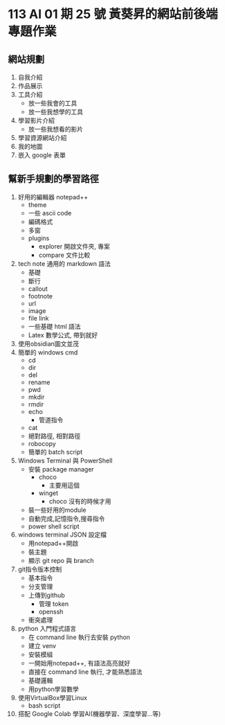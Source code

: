 # 113 AI 01 期 25 號 黃葵昇的網站前後端專題作業

## 網站規劃

1. 自我介紹
2. 作品展示
3. 工具介紹
    - 放一些我會的工具
    - 放一些我想學的工具
4. 學習影片介紹
    - 放一些我想看的影片
5. 學習資源網站介紹
6. 我的地圖
7. 嵌入 google 表單

## 幫新手規劃的學習路徑

1. 好用的編輯器 notepad++
    - theme
    - 一些 ascii code
    - 編碼格式
    - 多窗
    - plugins
        - explorer 開啟文件夾, 專案
        - compare 文件比較
2. tech note 通用的 markdown 語法
    - 基礎
    - 斷行
    - callout
    - footnote
    - url
    - image
    - file link
    - 一些基礎 html 語法
    - Latex 數學公式, 帶到就好
3. 使用obsidian圖文並茂
4. 簡單的 windows cmd
    - cd
    - dir
    - del
    - rename
    - pwd
    - mkdir
    - rmdir
    - echo
        - 管道指令
    - cat
    - 絕對路徑, 相對路徑
    - robocopy
    - 簡單的 batch script
5. Windows Terminal 與 PowerShell
    - 安裝 package manager
        - choco
            - 主要用這個
        - winget
            - choco 沒有的時候才用
    - 裝一些好用的module
    - 自動完成,記憶指令,搜尋指令
    - power shell script
6. windows terminal JSON 設定檔
    - 用notepad++開啟
    - 裝主題
    - 顯示 git repo 與 branch
7. git指令版本控制
    - 基本指令
    - 分支管理
    - 上傳到github
        - 管理 token
        - openssh
    - 衝突處理
8. python 入門程式語言
    - 在 command line 執行去安裝 python
    - 建立 venv
    - 安裝模組
    - 一開始用notepad++, 有語法高亮就好
    - 直接在 command line 執行, 才能熟悉語法
    - 基礎邏輯
    - 用python學習數學
9. 使用VirtualBox學習Linux
    - bash script
10. 搭配 Google Colab 學習AI(機器學習、深度學習...等)
